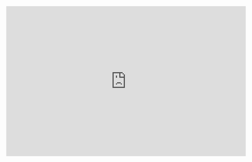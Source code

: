 <iframe src="https://player.vimeo.com/video/336705911" width="640" height="400" frameborder="0" allow="autoplay; fullscreen" allowfullscreen></iframe>

